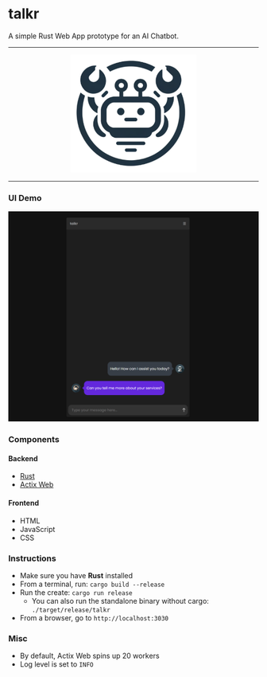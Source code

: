 # talkr
A simple Rust Web App prototype for an AI Chatbot.

<hr />

<p align="center"><img src="img/logo.png" style="width: 50%;"/></p>

<hr />

### UI Demo

<img src="img/talkr.png" />

### Components

#### Backend
* [Rust](https://www.rust-lang.org/)
* [Actix Web](https://actix.rs/)

#### Frontend
* HTML
* JavaScript
* CSS

### Instructions

* Make sure you have **Rust** installed
* From a terminal, run: `cargo build --release`
* Run the create: `cargo run release`
  * You can also run the standalone binary without cargo: `./target/release/talkr`
* From a browser, go to `http://localhost:3030`

### Misc

* By default, Actix Web spins up 20 workers
* Log level is set to `INFO`


